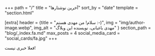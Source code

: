 +++
path = "/"
title = "آخرین نوشتار‌ها"
sort_by = "date"
template = "section.html"

[extra]
header = {title = "سلام! من مهدی هستم :-)", img = "img/author-image.webp", img_alt = "مهدی باغبانی، نویسنده این وبلاگ" }
section_path = "blog/_index.fa.md"
max_posts = 4
social_media_card = "social_cards/fa.jpg"
+++

فعلا خبری نیست!